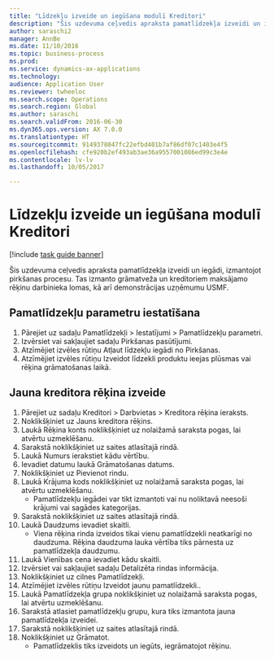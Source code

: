 ```yaml
--- 
title: "Līdzekļu izveide un iegūšana modulī Kreditori"
description: "Šis uzdevuma ceļvedis apraksta pamatlīdzekļa izveidi un iegādi, izmantojot pirkšanas procesu."
author: saraschi2
manager: AnnBe
ms.date: 11/10/2016
ms.topic: business-process
ms.prod: 
ms.service: dynamics-ax-applications
ms.technology: 
audience: Application User
ms.reviewer: twheeloc
ms.search.scope: Operations
ms.search.region: Global
ms.author: saraschi
ms.search.validFrom: 2016-06-30
ms.dyn365.ops.version: AX 7.0.0
ms.translationtype: HT
ms.sourcegitcommit: 9149378047fc22efbd401b7af86df07c1403e4f5
ms.openlocfilehash: cfe920b2ef493ab3ae36a9557001086ed99c3e4e
ms.contentlocale: lv-lv
ms.lasthandoff: 10/05/2017

---
```

# <a name="create-and-acquire-assets-from-accounts-payable"></a>Līdzekļu izveide un iegūšana modulī Kreditori

[!include [task guide banner](../../includes/task-guide-banner.md)]

Šis uzdevuma ceļvedis apraksta pamatlīdzekļa izveidi un iegādi, izmantojot pirkšanas procesu. Tas izmanto grāmatveža un kreditoriem maksājamo rēķinu darbinieka lomas, kā arī demonstrācijas uzņēmumu USMF.


## <a name="set-fixed-assets-parameters"></a>Pamatlīdzekļu parametru iestatīšana
1. Pārejiet uz sadaļu Pamatlīdzekļi > Iestatījumi > Pamatlīdzekļu parametri.
2. Izvērsiet vai sakļaujiet sadaļu Pirkšanas pasūtījumi.
3. Atzīmējiet izvēles rūtiņu Atļaut līdzekļu iegādi no Pirkšanas.
4. Atzīmējiet izvēles rūtiņu Izveidot līdzekli produktu ieejas plūsmas vai rēķina grāmatošanas laikā.

## <a name="create-a-new-vendor-invoice"></a>Jauna kreditora rēķina izveide
1. Pārejiet uz sadaļu Kreditori > Darbvietas > Kreditora rēķina ieraksts.
2. Noklikšķiniet uz Jauns kreditora rēķins.
3. Laukā Rēķina konts noklikšķiniet uz nolaižamā saraksta pogas, lai atvērtu uzmeklēšanu.
4. Sarakstā noklikšķiniet uz saites atlasītajā rindā.
5. Laukā Numurs ierakstiet kādu vērtību.
6. Ievadiet datumu laukā Grāmatošanas datums.
7. Noklikšķiniet uz Pievienot rindu.
8. Laukā Krājuma kods noklikšķiniet uz nolaižamā saraksta pogas, lai atvērtu uzmeklēšanu.
    * Pamatlīdzekļu iegādei var tikt izmantoti vai nu noliktavā neesoši krājumi vai sagādes kategorijas.  
9. Sarakstā noklikšķiniet uz saites atlasītajā rindā.
10. Laukā Daudzums ievadiet skaitli.
    * Viena rēķina rinda izveidos tikai vienu pamatlīdzekli neatkarīgi no daudzuma.  Rēķina daudzuma lauka vērtība tiks pārnesta uz pamatlīdzekļa daudzumu.  
11. Laukā Vienības cena ievadiet kādu skaitli.
12. Izvērsiet vai sakļaujiet sadaļu Detalizēta rindas informācija.
13. Noklikšķiniet uz cilnes Pamatlīdzekļi.
14. Atzīmējiet izvēles rūtiņu Izveidot jaunu pamatlīdzekli..
15. Laukā Pamatlīdzekļa grupa noklikšķiniet uz nolaižamā saraksta pogas, lai atvērtu uzmeklēšanu.
16. Sarakstā atlasiet pamatlīdzekļu grupu, kura tiks izmantota jauna pamatlīdzekļa izveidei.
17. Sarakstā noklikšķiniet uz saites atlasītajā rindā.
18. Noklikšķiniet uz Grāmatot.
    * Pamatlīdzeklis tiks izveidots un iegūts, iegrāmatojot rēķinu.  


